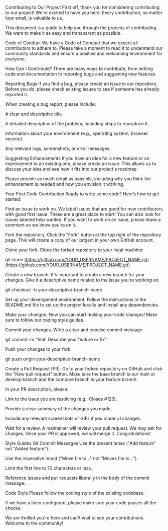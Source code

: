 Contributing to Our Project
First off, thank you for considering contributing to our project! We're excited to have you here. Every contribution, no matter how small, is valuable to us.

This document is a guide to help you through the process of contributing. We want to make it as easy and transparent as possible.

Code of Conduct
We have a Code of Conduct that we expect all contributors to adhere to. Please take a moment to read it to understand our community standards and ensure a positive and welcoming environment for everyone.

How Can I Contribute?
There are many ways to contribute, from writing code and documentation to reporting bugs and suggesting new features.

Reporting Bugs
If you find a bug, please create an issue in our repository. Before you do, please check existing issues to see if someone has already reported it.

When creating a bug report, please include:

A clear and descriptive title.

A detailed description of the problem, including steps to reproduce it.

Information about your environment (e.g., operating system, browser version).

Any relevant logs, screenshots, or error messages.

Suggesting Enhancements
If you have an idea for a new feature or an improvement to an existing one, please create an issue. This allows us to discuss your idea and see how it fits into our project's roadmap.

Please provide as much detail as possible, including why you think the enhancement is needed and how you envision it working.

Your First Code Contribution
Ready to write some code? Here’s how to get started:

Find an issue to work on.
We label issues that are good for new contributors with good first issue. These are a great place to start! You can also look for issues labeled help wanted. If you want to work on an issue, please leave a comment so we know you're on it.

Fork the repository.
Click the "Fork" button at the top right of the repository page. This will create a copy of our project in your own GitHub account.

Clone your fork.
Clone the forked repository to your local machine:

git clone [https://github.com/YOUR_USERNAME/PROJECT_NAME.git](https://github.com/YOUR_USERNAME/PROJECT_NAME.git)

Create a new branch.
It's important to create a new branch for your changes. Give it a descriptive name related to the issue you're working on.

git checkout -b your-descriptive-branch-name

Set up your development environment.
Follow the instructions in the README.md file to set up the project locally and install any dependencies.

Make your changes.
Now you can start making your code changes! Make sure to follow our coding style guides.

Commit your changes.
Write a clear and concise commit message.

git commit -m "feat: Describe your feature or fix"

Push your changes to your fork.

git push origin your-descriptive-branch-name

Create a Pull Request (PR).
Go to your forked repository on GitHub and click the "New pull request" button. Make sure the base branch is our main or develop branch and the compare branch is your feature branch.

In your PR description, please:

Link to the issue you are resolving (e.g., Closes #123).

Provide a clear summary of the changes you made.

Include any relevant screenshots or GIFs if you made UI changes.

Wait for a review.
A maintainer will review your pull request. We may ask for changes. Once your PR is approved, we will merge it. Congratulations!

Style Guides
Git Commit Messages
Use the present tense ("Add feature" not "Added feature").

Use the imperative mood ("Move file to..." not "Moves file to...").

Limit the first line to 72 characters or less.

Reference issues and pull requests liberally in the body of the commit message.

Code Style
Please follow the coding style of the existing codebase.

If we have a linter configured, please make sure your code passes all the checks.

We are thrilled you're here and can't wait to see your contributions. Welcome to the community!
